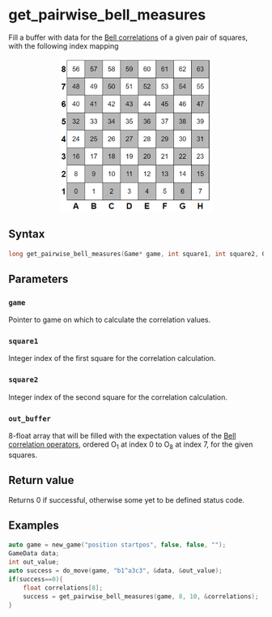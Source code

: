 # get_pairwise_bell_measures
Fill a buffer with data for the [Bell correlations](../math.md#bell-correlations) of a given pair of squares, with the following index mapping
<p align="center">
   <img src="../images/chess_board_indices.png" width="60%">
</p>

## Syntax
```cpp
long get_pairwise_bell_measures(Game* game, int square1, int square2, GameData* out_buffer, int buffer_size);
```
## Parameters
### ```game```
Pointer to game on which to calculate the correlation values.

### ```square1```
Integer index of the first square for the correlation calculation.

### ```square2```
Integer index of the second square for the correlation calculation.

### ```out_buffer```
8-float array that will be filled with the expectation values of the [Bell correlation operators](../math.md#bell-correlations), ordered O<sub>1</sub> at index 0 to O<sub>8</sub> at index 7, for the given squares.

## Return value
Returns 0 if successful, otherwise some yet to be defined status code.

## Examples
```cpp
auto game = new_game("position startpos", false, false, "");
GameData data;
int out_value;
auto success = do_move(game, "b1^a3c3", &data, &out_value);
if(success==0){
    float correlations[8];
    success = get_pairwise_bell_measures(game, 8, 10, &correlations);
}
```


